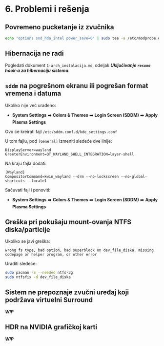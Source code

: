# 6. Problemi i rešenja
## Povremeno pucketanje iz zvučnika
```sh
echo "options snd_hda_intel power_save=0" | sudo tee -a /etc/modprobe.d/audio_disable_powersave.conf
```
## Hibernacija ne radi
Pogledati dokument `1-arch_instalacija.md`, odeljak ***Uključivanje `resume` hook-a za hibernaciju sistema***.

## `sddm` na pogrešnom ekranu ili pogrešan format vremena i datuma 
Ukoliko nije već urađeno:  
- **System Settings** ➡️ **Colors & Themes** ➡️ **Login Screen (SDDM)** ➡️ **Apply Plasma Settings**

Ovo će kreirati fajl `/etc/sddm.conf.d/kde_settings.conf`

U tom fajlu, pod `[General]` izmeniti sledeće dve linije:
```
DisplayServer=wayland
GreeterEnvironment=QT_WAYLAND_SHELL_INTEGRATION=layer-shell
```

Na kraju fajla dodati:

```
[Wayland]
CompositorCommand=kwin_wayland --drm --no-lockscreen --no-global-shortcuts --locale1
```

Sačuvati fajl i ponoviti:
- **System Settings** ➡️ **Colors & Themes** ➡️ **Login Screen (SDDM)** ➡️ **Apply Plasma Settings**

## Greška pri pokušaju mount-ovanja NTFS diska/particije
Ukoliko se javi greška:
```
wrong fs type, bad option, bad superblock on dev_file_diska, missing codepage or helper program, or other error
```

Uraditi sledeće:
```sh
sudo pacman -S --needed ntfs-3g
sudo ntfsfix -d dev_file_diska
```

## Sistem ne prepoznaje zvučni uređaj koji podržava virtuelni Surround

***WIP***

## HDR na NVIDIA grafičkoj karti

***WIP***